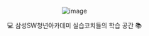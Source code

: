 <div align="center">

![image](https://github.com/eona1301/eona1301.github.io/assets/45550607/810ec27b-7ad8-4fef-bbc2-227c651ada90)

💻 삼성SW청년아카데미 실습코치들의 학습 공간 📚

</div>